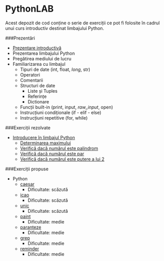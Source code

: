 # PythonLAB

Acest depozit de cod conține o serie de exerciții ce pot fi folosite în cadrul unui curs introductiv destinat limbajului Python.

###Prezentări

- [Prezentare introductivă](prezentare/Introducere.md)
- Prezentarea limbajului Python
- Pregătirea mediului de lucru
- Familiarizarea cu limbajul
    - Tipuri de date (int, float, *long*, str)
    - Operatori
    - Comentarii
    - Structuri de date
        - Liste și Tuples
        - Referințe
        - Dictionare
    - Funcții built-in (print, input, *raw_input*, open)
    - Instrucțiuni condiționale (if - elif - else)
    - Instrucțiuni repetitive (for, while)


###Exerciții rezolvate

- [Introducere în limbajul Python](prezentare/Introducere.md)
    - [Determinarea maximului](python/exemple/maxim.py)
    - [Verifică dacă numărul este palindrom](python/exemple/palindrom.py)
    - [Verifică dacă numărul este par](python/exemple/par.py)
    - [Verifică dacă numărul este putere a lui 2](python/exemple/putere.py)


###Exerciții propuse

- Python
    - [caesar](python/exercitii/caesar)
        - Dificultate: scăzută
    - [icao](python/exercitii/icao)
        - Dificultate: scăzută
    - [unic](python/exercitii/unic)
        - Dificultate: scăzută
    - [paint](python/exercitii/paint)
        - Dificultate: medie
    - [paranteze](python/exercitii/paranteze)
        - Dificultate: medie
    - [grep](python/exercitii/grep)
        - Dificultate: medie
    - [reminder](python/exercitii/reminder)
        - Dificultate: medie
